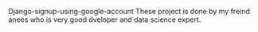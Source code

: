 Django-signup-using-google-account
These project is done by my freind anees who is very good dveloper and data science expert.
